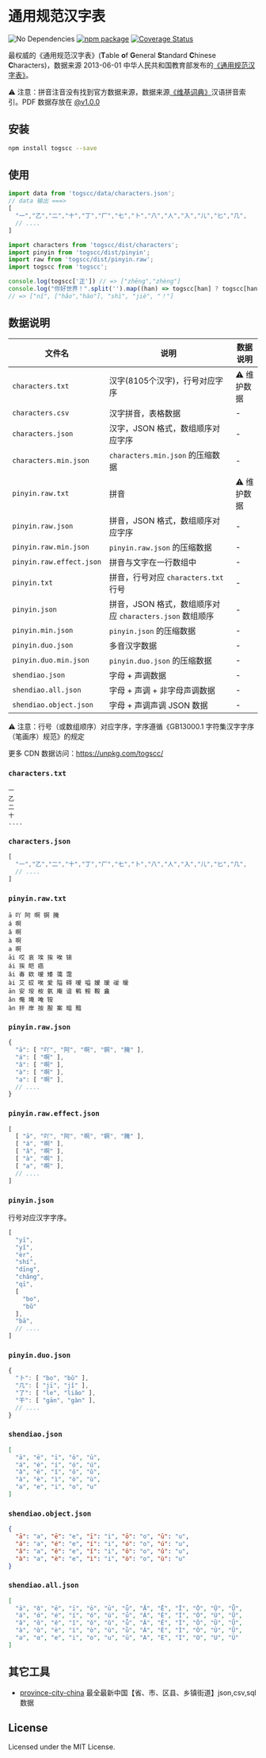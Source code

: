 通用规范汉字表
===

![No Dependencies](http://jaywcjlove.github.io/sb/status/no-dependencies.svg)
[![npm package](https://img.shields.io/npm/v/togscc.svg)](https://www.npmjs.com/package/togscc)
[![Coverage Status](https://jaywcjlove.github.io/table-of-general-standard-chinese-characters/badges.svg)](https://jaywcjlove.github.io/table-of-general-standard-chinese-characters/lcov-report/)

最权威的《通用规范汉字表》(**T**able **o**f **G**eneral **S**tandard **C**hinese **C**haracters)，数据来源 2013-06-01 中华人民共和国教育部发布的[《通用规范汉字表》](http://www.moe.gov.cn/jyb_sjzl/ziliao/A19/201306/t20130601_186002.html)。

⚠️ 注意：拼音注音没有找到官方数据来源，数据来源[《维基词典》](https://zh.wiktionary.org/wiki/Appendix:汉语拼音索引/通用规范汉字表)汉语拼音索引。PDF 数据存放在 [@v1.0.0](https://github.com/jaywcjlove/table-of-general-standard-chinese-characters/releases/tag/v1.0.0)

## 安装

```bash
npm install togscc --save
```

## 使用

```js
import data from 'togscc/data/characters.json';
// data 输出 ===>
[
  "一","乙","二","十","丁","厂","七","卜","八","人","入","儿","匕","几",
  // ....
]
```

```js
import characters from 'togscc/dist/characters';
import pinyin from 'togscc/dist/pinyin';
import raw from 'togscc/dist/pinyin.raw';
import togscc from 'togscc';

console.log(togscc['正']) // => ["zhēng","zhèng"]
console.log("你好世界！".split('').map((han) => togscc[han] ? togscc[han] : han))
// => ["nǐ", ["hǎo","hào"], "shì", "jiè", "！"]
```

## 数据说明

| 文件名 | 说明  | 数据说明 |
| ---- | ---- | ---- |
| `characters.txt` | 汉字(8105个汉字)，行号对应字序 | ⚠️ 维护数据 |
| `characters.csv` | 汉字拼音，表格数据 | - |
| `characters.json` | 汉字，JSON 格式，数组顺序对应字序 | - |
| `characters.min.json` | `characters.min.json` 的压缩数据 | - |
| `pinyin.raw.txt` | 拼音 | ⚠️ 维护数据 |
| `pinyin.raw.json` | 拼音，JSON 格式，数组顺序对应字序 | - |
| `pinyin.raw.min.json` | `pinyin.raw.json` 的压缩数据 | - |
| `pinyin.raw.effect.json` | 拼音与文字在一行数组中 | - |
| `pinyin.txt` | 拼音，行号对应 `characters.txt` 行号 | - |
| `pinyin.json` | 拼音，JSON 格式，数组顺序对应 `characters.json` 数组顺序 | - |
| `pinyin.min.json` | `pinyin.json` 的压缩数据 | - |
| `pinyin.duo.json` | 多音汉字数据 | - |
| `pinyin.duo.min.json` | `pinyin.duo.json` 的压缩数据 | - |
| `shendiao.json` | 字母 + 声调数据 | - |
| `shendiao.all.json` | 字母 + 声调 + 非字母声调数据 | - |
| `shendiao.object.json` | 字母 + 声调声调 JSON 数据 | - |

⚠️ 注意：行号（或数组顺序）对应字序，字序遵循《GB13000.1 字符集汉字字序（笔画序）规范》的规定

更多 CDN 数据访问：https://unpkg.com/togscc/


### `characters.txt`

```
一
乙
二
十
....
```

### `characters.json`

```js
[
  "一","乙","二","十","丁","厂","七","卜","八","人","入","儿","匕","几",
  // ....
]
```

### `pinyin.raw.txt`

```
ā 吖 阿 啊 锕 腌
á 啊
ǎ 啊
à 啊
a 啊
āi 哎 哀 埃 挨 唉 锿
ái 挨 皑 癌
ǎi 毐 欸 嗳 矮 蔼 霭
ài 艾 砹 唉 爱 隘 碍 嗳 嗌 嫒 瑷 叆 暧
ān 安 垵 桉 氨 庵 谙 鹌 𩽾 鞍 盦
ǎn 俺 埯 唵 铵
àn 犴 岸 按 胺 案 暗 黯
```

### `pinyin.raw.json`

```js
{
  "ā": [ "吖", "阿", "啊", "锕", "腌" ],
  "á": [ "啊" ],
  "ǎ": [ "啊" ],
  "à": [ "啊" ],
  "a": [ "啊" ],
  // ....
}
```

### `pinyin.raw.effect.json`

```js
[
  [ "ā", "吖", "阿", "啊", "锕", "腌" ],
  [ "á", "啊" ],
  [ "ǎ", "啊" ],
  [ "à", "啊" ],
  [ "a", "啊" ],
  // ....
]
```

### `pinyin.json`

行号对应汉字字序。

```js
[
  "yī",
  "yǐ",
  "èr",
  "shí",
  "dīng",
  "chǎng",
  "qī",
  [
    "bo",
    "bǔ"
  ],
  "bā",
  // ....
]
```

### `pinyin.duo.json`

```js
{
  "卜": [ "bo", "bǔ" ],
  "几": [ "jī", "jǐ" ],
  "了": [ "le", "liǎo" ],
  "干": [ "gān", "gàn" ],
  // ....
}
```

### `shendiao.json`

```json
[
  "ā", "ē", "ī", "ō", "ū",
  "á", "é", "í", "ó", "ú",
  "ǎ", "ě", "ǐ", "ǒ", "ǔ",
  "à", "è", "ì", "ò", "ù",
  "a", "e", "i", "o", "u"
]
```

### `shendiao.object.json`

```json
{
  "ā": "a", "ē": "e", "ī": "i", "ō": "o", "ū": "u",
  "á": "a", "é": "e", "í": "i", "ó": "o", "ú": "u",
  "ǎ": "a", "ě": "e", "ǐ": "i", "ǒ": "o", "ǔ": "u",
  "à": "a", "è": "e", "ì": "i", "ò": "o", "ù": "u"
}
```

### `shendiao.all.json`

```json
[
  "ā", "ɑ̄", "ē", "ī", "ō", "ū", "ǖ", "Ā", "Ē", "Ī", "Ō", "Ū", "Ǖ",
  "á", "ɑ́", "é", "í", "ó", "ú", "ǘ", "Á", "É", "Í", "Ó", "Ú", "Ǘ",
  "ǎ", "ɑ̌", "ě", "ǐ", "ǒ", "ǔ", "ǚ", "Ǎ", "Ě", "Ǐ", "Ǒ", "Ǔ", "Ǚ",
  "à", "ɑ̀", "è", "ì", "ò", "ù", "ǜ", "À", "È", "Ì", "Ò", "Ù", "Ǜ",
  "a", "ɑ", "e", "i", "o", "u", "ü", "A", "E", "I", "O", "U", "Ü"
]
```

## 其它工具

- [province-city-china](https://github.com/uiwjs/province-city-china) 最全最新中国【省、市、区县、乡镇街道】json,csv,sql 数据

## License

Licensed under the MIT License.
